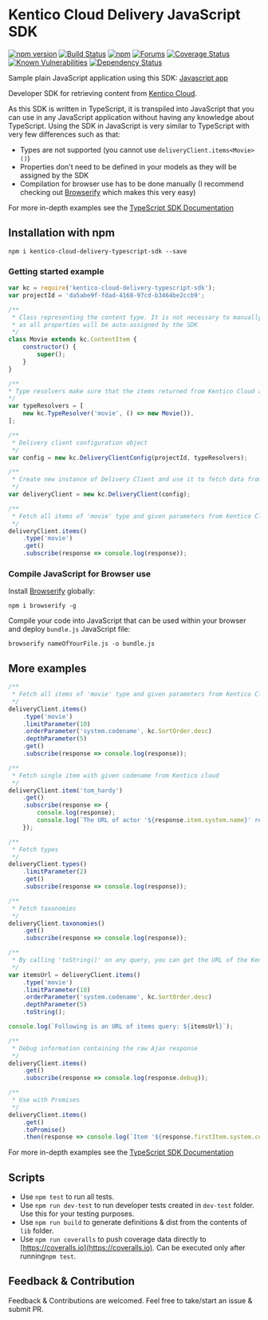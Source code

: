 # Kentico Cloud Delivery JavaScript SDK

[![npm version](https://badge.fury.io/js/kentico-cloud-delivery-typescript-sdk.svg)](https://www.npmjs.com/package/kentico-cloud-delivery-typescript-sdk)
[![Build Status](https://api.travis-ci.org/Enngage/KenticoCloudDeliveryTypeScriptSDK.svg?branch=master)](https://travis-ci.org/Enngage/KenticoCloudDeliveryTypeScriptSDK)
[![npm](https://img.shields.io/npm/dt/kentico-cloud-delivery-typescript-sdk.svg)](https://www.npmjs.com/package/kentico-cloud-delivery-typescript-sdk)
[![Forums](https://img.shields.io/badge/chat-on%20forums-orange.svg)](https://forums.kenticocloud.com)
[![Coverage Status](https://coveralls.io/repos/github/Enngage/KenticoCloudDeliveryTypeScriptSDK/badge.svg?branch=master)](https://coveralls.io/github/Enngage/KenticoCloudDeliveryTypeScriptSDK?branch=master)
[![Known Vulnerabilities](https://snyk.io/test/github/enngage/kenticoclouddeliverytypescriptsdk/badge.svg)](https://snyk.io/test/github/enngage/kenticoclouddeliverytypescriptsdk)
[![Dependency Status](https://dependencyci.com/github/Enngage/KenticoCloudDeliveryTypeScriptSDK/badge)](https://dependencyci.com/github/Enngage/KenticoCloudDeliveryTypeScriptSDK)

Sample plain JavaScript application using this SDK: [Javascript app](https://github.com/Enngage/KenticoCloudSampleJavascriptApp)

Developer SDK for retrieving content from [Kentico Cloud](https://kenticocloud.com/).

As this SDK is written in TypeScript, it is transpiled into JavaScript that you can use in any JavaScript application without having any knowledge about TypeScript. Using the SDK in JavaScript is very similar to TypeScript with very few differences such as that:

* Types are not supported (you cannot use `deliveryClient.items<Movie>()`)
* Properties don't need to be defined in your models as they will be assigned by the SDK 
* Compilation for browser use has to be done manually (I recommend checking out [Browserify](http://browserify.org/) which makes this very easy)

For more in-depth examples see the [TypeScript SDK Documentation](https://github.com/Enngage/KenticoCloudDeliveryTypeScriptSDK)

## Installation with npm

```
npm i kentico-cloud-delivery-typescript-sdk --save
```

### Getting started example

```javascript
var kc = require('kentico-cloud-delivery-typescript-sdk');
var projectId = 'da5abe9f-fdad-4168-97cd-b3464be2ccb9';

/**
 * Class representing the content type. It is not necessary to manually define properties in JavaScript
 * as all properties will be auto-assigned by the SDK
 */
class Movie extends kc.ContentItem {
    constructor() {
        super();
    }
}

/**
* Type resolvers make sure that the items returned from Kentico Cloud are casted to your classes (useful when you define * custom properties/functions on your models)
*/
var typeResolvers = [
    new kc.TypeResolver('movie', () => new Movie()),
];

/**
 * Delivery client configuration object
 */
var config = new kc.DeliveryClientConfig(projectId, typeResolvers);

/**
 * Create new instance of Delivery Client and use it to fetch data from Kentico Cloud
 */
var deliveryClient = new kc.DeliveryClient(config);

/**
 * Fetch all items of 'movie' type and given parameters from Kentico Cloud
 */
deliveryClient.items()
    .type('movie')
    .get()
    .subscribe(response => console.log(response));

```

### Compile JavaScript for Browser use

Install [Browserify](http://browserify.org/) globally:

```
npm i browserify -g
```

Compile your code into JavaScript that can be used within your browser and deploy `bundle.js` JavaScript file:

```
browserify nameOfYourFile.js -o bundle.js
```

## More examples

```javascript
/**
 * Fetch all items of 'movie' type and given parameters from Kentico Cloud
 */
deliveryClient.items()
    .type('movie')
    .limitParameter(10)
    .orderParameter('system.codename', kc.SortOrder.desc)
    .depthParameter(5)
    .get()
    .subscribe(response => console.log(response));

/**
 * Fetch single item with given codename from Kentico cloud
 */
deliveryClient.item('tom_hardy')
    .get()
    .subscribe(response => {
        console.log(response);
        console.log(`The URL of actor '${response.item.system.name}' resolved to: '${response.item.url.getUrl()}'`);
    });

/**
 * Fetch types
 */
deliveryClient.types()
    .limitParameter(2)
    .get()
    .subscribe(response => console.log(response));

/**
 * Fetch taxonomies
 */
deliveryClient.taxonomies()
    .get()
    .subscribe(response => console.log(response));

/**
 * By calling 'toString()' on any query, you can get the URL of the Kentico Cloud endpoint
 */
var itemsUrl = deliveryClient.items()
    .type('movie')
    .limitParameter(10)
    .orderParameter('system.codename', kc.SortOrder.desc)
    .depthParameter(5)
    .toString();

console.log(`Following is an URL of items query: ${itemsUrl}`);

/**
 * Debug information containing the raw Ajax response
 */
deliveryClient.items()
    .get()
    .subscribe(response => console.log(response.debug));

/**
 * Use with Promises
 */
deliveryClient.items()
    .get()
    .toPromise()
    .then(response => console.log(`Item '${response.firstItem.system.codename}' was fetched using a Promise`));
```

For more in-depth examples see the [TypeScript SDK Documentation](https://github.com/Enngage/KenticoCloudDeliveryTypeScriptSDK)

## Scripts

- Use `npm test` to run all tests.
- Use `npm run dev-test` to run developer tests created in `dev-test` folder. Use this for your testing purposes.
- Use `npm run build` to generate definitions & dist from the contents of `lib` folder.
- Use `npm run coveralls` to push coverage data directly to [https://coveralls.io](https://coveralls.io). Can be executed only after running`npm test`.

## Feedback & Contribution

Feedback & Contributions are welcomed. Feel free to take/start an issue & submit PR.
